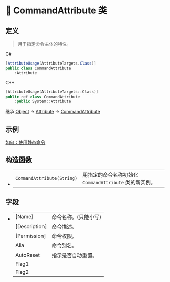 # 🔖 CommandAttribute 类

## 定义

> 用于指定命令主体的特性。

C#
```cs
[AttributeUsage(AttributeTargets.Class)]
public class CommandAttribute
    :Attribute
```
C++
```cpp
[AttributeUsage(AttributeTargets::Class)]
public ref class CommandAttribute
    :public System::Attribute
```

继承 [Object](https://docs.microsoft.com/DotNET/api/system.object) → [Attribute](https://docs.microsoft.com/DotNET/api/system.attribute) → [CommandAttribute](CommandAttribute)
 

## 示例

[如何：使用静态命令](../../../../../HowTo/Static_DynamicCommand)

## 构造函数
- 
    |||
    |-|-|
    |`CommandAttribute(String)`|用指定的命令名称初始化 `CommandAttribute` 类的新实例。|

##  字段
- 
    |||
    |-|-|
    |[Name]|命令名称。(只能小写)|
    |[Description]|命令描述。|
    |[Permission]|命令权限。|
    |Alia|命令别名。|
    |AutoReset|指示是否自动重置。|
    |Flag1||
    |Flag2||
